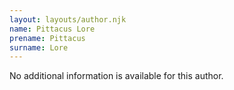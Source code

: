 ```yaml
---
layout: layouts/author.njk
name: Pittacus Lore
prename: Pittacus
surname: Lore
---
```

No additional information is available for this author.
